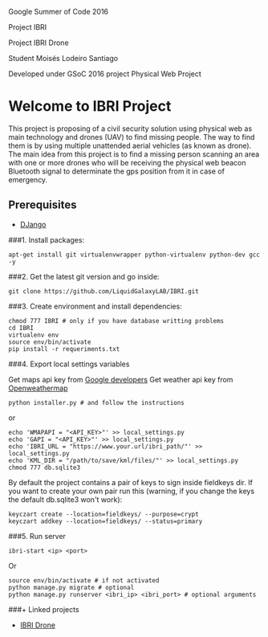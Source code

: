 Google Summer of Code 2016

Project IBRI

Project IBRI Drone

Student Moisés Lodeiro Santiago

Developed under GSoC 2016 project Physical Web Project

Welcome to IBRI Project
=======================

This project is proposing of a civil security solution using physical web as main technology and drones (UAV) to find missing people. The way to find them is by using multiple unattended aerial vehicles (as known as drone). The main idea from this project is to find a missing person scanning an area with one or more drones who will be receiving the physical web beacon Bluetooth signal to determinate the gps position from it in case of emergency.


Prerequisites
-------------

- [DJango](https://www.djangoproject.com)


###1. Install packages:
```
apt-get install git virtualenvwrapper python-virtualenv python-dev gcc -y
```

###2. Get the latest git version and go inside:
```
git clone https://github.com/LiquidGalaxyLAB/IBRI.git
```

###3. Create environment and install dependencies:
```
chmod 777 IBRI # only if you have database writting problems
cd IBRI
virtualenv env
source env/bin/activate
pip install -r requeriments.txt
```

###4. Export local settings variables

Get maps api key from [Google developers](https://developers.google.com/)
Get weather api key from [Openweathermap](http://openweathermap.org/)

```
python installer.py # and follow the instructions
```

or

```
echo 'WMAPAPI = "<API_KEY>"' >> local_settings.py
echo 'GAPI = "<API_KEY>"' >> local_settings.py
echo 'IBRI_URL = "https://www.your.url/ibri_path/"' >> local_settings.py
echo 'KML_DIR = "/path/to/save/kml/files/"' >> local_settings.py
chmod 777 db.sqlite3
```

By default the project contains a pair of keys to sign inside fieldkeys dir. If you want to create your own pair run this (warning, if you change the keys the default db.sqlite3 won't work):

```
keyczart create --location=fieldkeys/ --purpose=crypt
keyczart addkey --location=fieldkeys/ --status=primary
```

###5. Run server
```
ibri-start <ip> <port>
```

Or

```
source env/bin/activate # if not activated
python manage.py migrate # optional
python manage.py runserver <ibri_ip> <ibri_port> # optional arguments
```

###+ Linked projects
- [IBRI Drone](https://github.com/LiquidGalaxyLAB/IBRI_Drone/)
